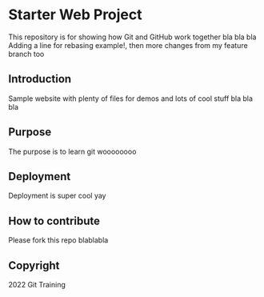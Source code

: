 # Starter Web Project

This repository is for showing how Git and GitHub work together bla bla bla
Adding a line for rebasing example!, then more changes from my feature branch too

## Introduction

Sample website with plenty of files for demos and lots of cool stuff bla bla bla

## Purpose

The purpose is to learn git woooooooo

## Deployment

Deployment is super cool yay

## How to contribute

Please fork this repo blablabla

## Copyright

2022 Git Training
